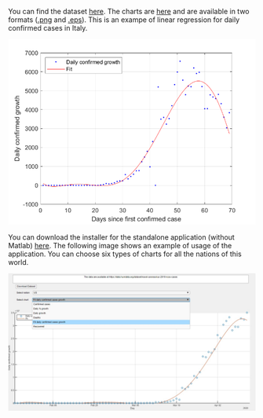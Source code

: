 You can find the dataset [here][1].
The charts are [here][2] and are available in two formats ([.png][3] and [.eps][4]). 
This is an exampe of linear regression for daily confirmed cases in Italy.

![5] 

You can download the installer for the standalone application (without Matlab) [here][6]. The following image shows an example of usage of the application. You can choose six types of charts for all the nations of this world.

![7]

   [1]: https://data.humdata.org/dataset/novel-coronavirus-2019-ncov-cases
   [2]: https://github.com/MatteoOrlandini/COVID19/tree/master/Charts
   [3]: https://github.com/MatteoOrlandini/COVID19/tree/master/Charts/PNG
   [4]: https://github.com/MatteoOrlandini/COVID19/tree/master/Charts/EPS
   [5]: https://raw.githubusercontent.com/MatteoOrlandini/COVID19/master/Charts/PNG/Italy%20daily%20confirmed%20growth.png
   [6]: https://github.com/MatteoOrlandini/COVID19/blob/master/MATLAB_App/for_redistribution/MyAppInstaller_web.exe
   [7]: https://github.com/MatteoOrlandini/COVID19/blob/master/APP_Screen.jpg
